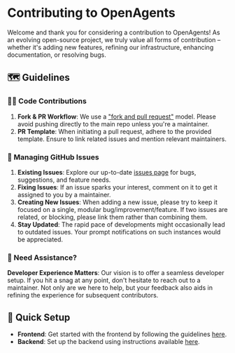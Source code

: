# Contributing to OpenAgents

Welcome and thank you for considering a contribution to OpenAgents! As an evolving open-source project, 
we truly value all forms of contribution – whether it's adding new features, 
refining our infrastructure, enhancing documentation, or resolving bugs.

## 🗺️ Guidelines

### 👩‍💻 Code Contributions

1. **Fork & PR Workflow**: We use a ["fork and pull request"](https://docs.github.com/en/get-started/quickstart/contributing-to-projects) model. Please avoid pushing directly to the main repo unless you're a maintainer.
3. **PR Template**: When initiating a pull request, adhere to the provided template. Ensure to link related issues and mention relevant maintainers.

### 🚩 Managing GitHub Issues

1. **Existing Issues**: Explore our up-to-date [issues page](https://github.com/langchain-ai/langchain/issues) for bugs, suggestions, and feature needs.
2. **Fixing Issues**: If an issue sparks your interest, comment on it to get it assigned to you by a maintainer.
3. **Creating New Issues**: When adding a new issue, please try to keep it focused on a single, modular bug/improvement/feature. If two issues are related, or blocking, please link them rather than combining them.
4. **Stay Updated**: The rapid pace of developments might occasionally lead to outdated issues. Your prompt notifications on such instances would be appreciated.

### 🙋 Need Assistance?

**Developer Experience Matters**: Our vision is to offer a seamless developer setup. If you hit a snag at any point, don't hesitate to reach out to a maintainer. Not only are we here to help, but your feedback also aids in refining the experience for subsequent contributors.

## 🚀 Quick Setup

- **Frontend**: Get started with the frontend by following the guidelines [here](https://github.com/xlang-ai/OpenAgents/blob/main/frontend/README.md).
- **Backend**: Set up the backend using instructions available [here](https://github.com/xlang-ai/OpenAgents/blob/main/backend/README.md).

